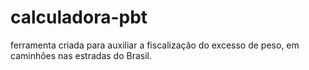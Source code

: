 # calculadora-pbt
ferramenta criada para auxiliar a fiscalização do excesso de peso, em caminhões nas estradas do Brasil. 
